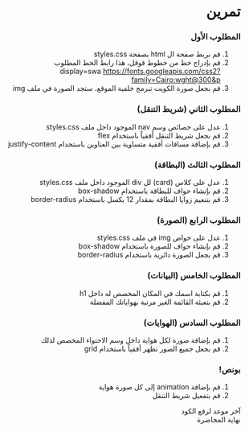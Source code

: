 <div dir=rtl>

<div dir=rtl>

# تمرين

### المطلوب الأول

1. قم بربط صفحة ال html بصفحة styles.css
2. قم بإدراج خط من خطوط قوقل،
   هذا رابط الخط المطلوب\
  display=swa https://fonts.googleapis.com/css2?family=Cairo:wght@300&p
3. قم بجعل صورة الكويت تبرمج خلفية الموقع، ستجد الصورة في ملف img

### المطلوب الثاني (شريط التنقل)

1. عدل على خصائص وسم nav الموجود داخل ملف styles.css
2. قم بجعل شريط التنقل أفقياً باستخدام flex
3. قم بإضافة مسافات أفقية متساوية بين العناوين باستخدام justify-content

### المطلوب الثالث (البطاقة)

1. عدل على كلاس (card) لل div الموجود داخل ملف styles.css
2. قم بإنشاء حواف للبطاقة باستخدام box-shadow
3. قم بتنعيم زوايا البطاقة بمقدار 12 بكسل باستخدام border-radius

### المطلوب الرابع (الصورة)

1. عدل على خواص img في ملف styles.css
2. قم بإنشاء حواف للصورة باستخدام box-shadow
3. قم بجعل الصورة دائرية باستخدام border-radius

### المطلوب الخامس (البيانات)

1. قم بكتابة اسمك في المكان المخصص له داخل h1
2. قم بتعبئة القائمة الغير مرتبة بهواياتك المفضلة

### المطلوب السادس (الهوايات)

1. قم بإضافة صورة لكل هواية داخل وسم الاحتواء المخصص لذلك
2. قم بجعل جميع الصور تظهر أفقياً باستخدام grid

### بونص!

1. قم بإضافة animation إلى كل صورة هواية
2. قم بتفعيل شريط التنقل

آخر موعد لرفع الكود\
نهاية المحاضرة

</div>
